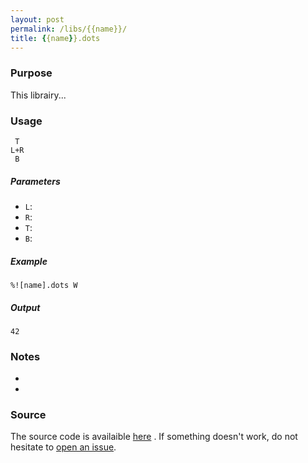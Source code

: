 ```yaml
---
layout: post
permalink: /libs/{{name}}/
title: {{name}}.dots
---
```


### Purpose
This librairy...

### Usage
    
     T
    L+R
     B

##### Parameters
- `L`: 
- `R`: 
- `T`: 
- `B`: 

##### Example

    %![name].dots W

##### Output

    42
   

### Notes
- 
-

### Source 
The source code is availaible [here](https://github.com/aaronjanse/asciidots/blob/master/dots/libs/{{name}}.dots)
. If something doesn't work, do not hesitate to [open an issue](https://github.com/aaronjanse/asciidots/issues/new?title=Bug%20in%20{{name}}%20library:%20).

